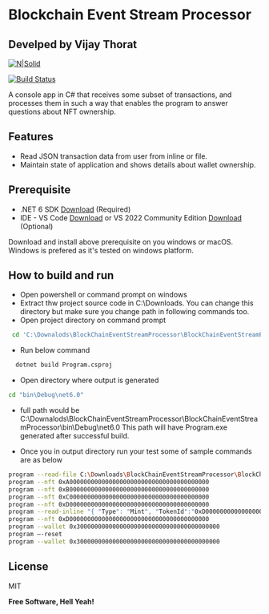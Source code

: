 # Blockchain Event Stream Processor
## Develped by Vijay Thorat

[![N|Solid](https://cldup.com/dTxpPi9lDf.thumb.png)](https://nodesource.com/products/nsolid)

[![Build Status](https://travis-ci.org/joemccann/dillinger.svg?branch=master)](https://travis-ci.org/joemccann/dillinger)

A console app in C# that receives some subset of transactions, and processes them in such a way that enables the program to answer questions about NFT ownership.


## Features

- Read JSON transaction data from user from inline or file.
- Maintain state of application and shows details about wallet ownership.

## Prerequisite
- .NET 6 SDK [Download][df1] (Required)
- IDE - VS Code [Download][df2] or VS 2022 Community Edition  [Download][df3] (Optional)

Download and install above prerequisite on you windows or macOS. Windows is prefered as it's tested on windows platform. 

## How to build and run
- Open powershell or command prompt on windows
- Extract thw project source code in C:\Downloads. You can change this directory but make sure you change path in following commands too.
- Open project directory on command prompt
```sh
 cd 'C:\Downalods\BlockChainEventStreamProcessor\BlockChainEventStreamProcessor' 
```
- Run below command
```sh
  dotnet build Program.csproj
```
- Open directory where output is generated
```sh
cd "bin\Debug\net6.0"
```
- full path would be C:\Downalods\BlockChainEventStreamProcessor\BlockChainEventStreamProcessor\bin\Debug\net6.0 This path will have Program.exe generated after successful build.

- Once you in output directory run your test some of sample commands are as below
```sh
program --read-file C:\Downloads\BlockChainEventStreamProcessor\BlockChainEventStreamProcessor\transactions.json
program --nft 0xA000000000000000000000000000000000000000
program --nft 0xB000000000000000000000000000000000000000
program --nft 0xC000000000000000000000000000000000000000
program --nft 0xD000000000000000000000000000000000000000
program --read-inline "{ "Type": "Mint", "TokenId":"0xD000000000000000000000000000000000000000", "Address":"0x1000000000000000000000000000000000000000" }"
program --nft 0xD000000000000000000000000000000000000000
program --wallet 0x3000000000000000000000000000000000000000
program —-reset
program --wallet 0x3000000000000000000000000000000000000000
```

## License

MIT

**Free Software, Hell Yeah!**

[//]: # (These are reference links used in the body of this note and get stripped out when the markdown processor does its job. There is no need to format nicely because it shouldn't be seen. Thanks SO - http://stackoverflow.com/questions/4823468/store-comments-in-markdown-syntax)

   [df1]: <https://dotnet.microsoft.com/en-us/download/dotnet/6.0>
   [df2]: <https://code.visualstudio.com/download>
   [df3]: <https://visualstudio.microsoft.com/vs/community/>
   [df4]: <https://www.newtonsoft.com/json/help/html/serializingjson.htm>
